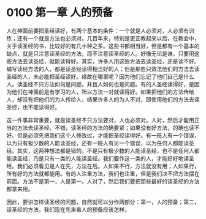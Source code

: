 # 0100 第一章 人的预备


人在神面前要把圣经读好，有两个基本的条件：一个就是人必须对，人必须有训练；还有一个就是方法也必须对。几百年来，特别是更正教起来以后，在教会中，关乎读圣经的书，比较好的有几十种之多。这些书都相当好，但是都有一个基本的缺点，就是只注意读圣经的方法，而不注意读圣经的人。好像无论是谁，只要用这些方法去读圣经，就能读得好。其实，许多人用这些方法去读圣经，还是读不好。编写读经方法的人，都是读圣经读得相当好的人；但是那些只效法他们的方法去读圣经的人，未必能把圣经读好。缘故在哪里呢？因为他们忘记了他们自己是什么人。读圣经不只方法如何是问题，并且人如何也是问题。有的人圣经读得好，是因为他们在神面前是有学习的人，所以方法一对就读得好。如果把他们的方法传给人，却没有把他们的为人传给人，结果许多人的为人不对，即使用他们的方法去读圣经，也不能读得好。

这一件事非常重要，就是读圣经不只方法要对，人也必须对。人对，然后才能用正当的方法去读圣经。不错，读圣经的方法的确要紧；如果没有好方法，的确也读不好。但是必须先把我们这个人修改过，才能把圣经读得好。有一班人有一个错误，以为只有极少数的人能读圣经，还有一班人有另一个错误，以为任何人都能读圣经。其实，这两种想法都是错的。不是只有极少数的人能读圣经，也不是任何人都能读圣经，乃是只有一类的人能读圣经。我们要作这一类的人，才能好好地读圣经。我们必须看见是人在先，方法在后。人如果不行，方法就没有用；人如果行，所有好的方法就都能用。有的人注重方法，我们也注重，但是我们决不把方法摆在前面。方法不是第一，人是第一。人对了，然后我们要把那些最好的读圣经的方法都拿来用。

因此，要讲怎样读圣经的问题，自然就可以分作两部分：第一，人的预备；第二，读圣经的方法。我们现在先来看人的预备应该怎样。

